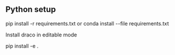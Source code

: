 ## Python setup

pip install -r requirements.txt or conda install --file requirements.txt

Install draco in editable mode

pip install -e .